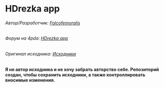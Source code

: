# HDrezka app

###### Автор/Разработчик: [Falcofemoralis](https://4pda.to/forum/index.php?showuser=3299723)
###### Форум на 4pda: [HDrezka app](https://4pda.to/forum/index.php?showtopic=1028761)
###### Оригинал исходника: [Исходники](https://4pda.to/forum/index.php?showtopic=1028761&st=1120#entry112224158)

**Я не автор исходника и не хочу забрать авторство себе. Репозиторий создан, чтобы сохранить исходники, а также контроллировать вносимые изменения.**
